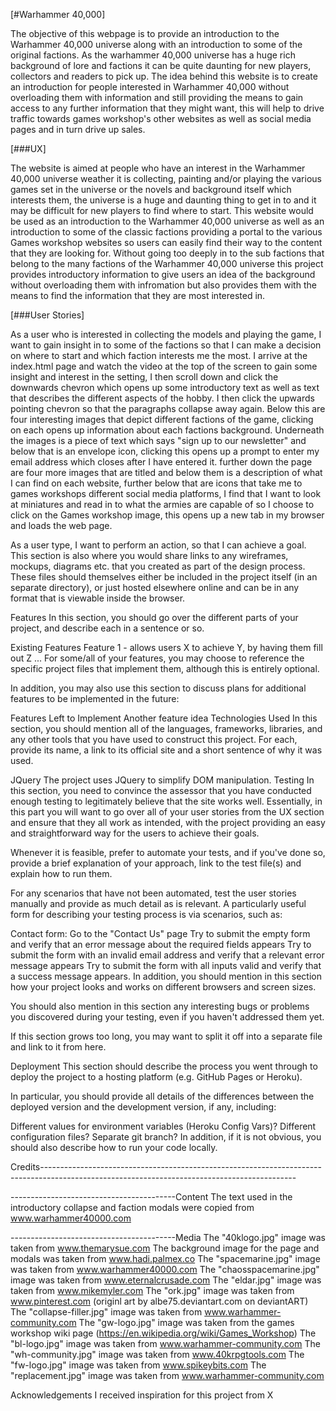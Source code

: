 [#Warhammer 40,000]

The objective of this webpage is to provide an introduction to the Warhammer 40,000 universe along with an introduction to some of the original factions.
As the warhammer 40,000 universe has a huge rich background of lore and factions it can be quite daunting for new players, collectors and readers to pick 
up.
The idea behind this website is to create an introduction for people interested in Warhammer 40,000 without overloading them with information and still 
providing the means to gain access to any further information that they might want, this will help to drive traffic towards games workshop's other websites 
as well as social media pages and in turn drive up sales.

[###UX]

The website is aimed at people who have an interest in the Warhammer 40,000 universe weather it is collecting, painting and/or playing the various games set 
in the universe or the novels and background itself which interests them, the universe is a huge and daunting thing to get in to and it may be difficult for
new players to find where to start.
This website would be used as an introduction to the Warhammer 40,000 universe as well as an introduction to some of the classic factions providing a portal
to the various Games workshop websites so users can easily find their way to the content that they are looking for.
Without going too deeply in to the sub factions that belong to the many factions of the Warhammer 40,000 universe this project provides introductory
information to give users an idea of the background without overloading them with infromation but also provides them with the means to find the information
that they are most interested in.

[###User Stories]

As a user who is interested in collecting the models and playing the game, I want to gain insight in to some of the factions so that I can make a decision
on where to start and which faction interests me the most. I arrive at the index.html page and watch the video at the top of the screen to gain some insight
and interest in the setting, I then scroll down and click the downwards chevron which opens up some introductory text as well as text that describes the 
different aspects of the hobby. I then click the upwards pointing chevron so that the paragraphs collapse away again. Below this are four interesting images
that depict different factions of the game, clicking on each opens up information about each factions background. Underneath the images is a piece of text
which says "sign up to our newsletter" and below that is an envelope icon, clicking this opens up a prompt to enter my email address which closes after I 
have entered it. further down the page are four more images that are titled and below them is a description of what I can find on each website, further 
below that are icons that take me to games workshops different social media platforms, I find that I want to look at miniatures and read in to what the
armies are capable of so I choose to click on the Games workshop image, this opens up a new tab in my browser and loads the web page. 


As a user type, I want to perform an action, so that I can achieve a goal.
This section is also where you would share links to any wireframes, mockups, diagrams etc. that you created as part of the design process. These files should themselves either be included in the project itself (in an separate directory), or just hosted elsewhere online and can be in any format that is viewable inside the browser.

Features
In this section, you should go over the different parts of your project, and describe each in a sentence or so.

Existing Features
Feature 1 - allows users X to achieve Y, by having them fill out Z
...
For some/all of your features, you may choose to reference the specific project files that implement them, although this is entirely optional.

In addition, you may also use this section to discuss plans for additional features to be implemented in the future:

Features Left to Implement
Another feature idea
Technologies Used
In this section, you should mention all of the languages, frameworks, libraries, and any other tools that you have used to construct this project. For each, provide its name, a link to its official site and a short sentence of why it was used.

JQuery
The project uses JQuery to simplify DOM manipulation.
Testing
In this section, you need to convince the assessor that you have conducted enough testing to legitimately believe that the site works well. Essentially, in this part you will want to go over all of your user stories from the UX section and ensure that they all work as intended, with the project providing an easy and straightforward way for the users to achieve their goals.

Whenever it is feasible, prefer to automate your tests, and if you've done so, provide a brief explanation of your approach, link to the test file(s) and explain how to run them.

For any scenarios that have not been automated, test the user stories manually and provide as much detail as is relevant. A particularly useful form for describing your testing process is via scenarios, such as:

Contact form:
Go to the "Contact Us" page
Try to submit the empty form and verify that an error message about the required fields appears
Try to submit the form with an invalid email address and verify that a relevant error message appears
Try to submit the form with all inputs valid and verify that a success message appears.
In addition, you should mention in this section how your project looks and works on different browsers and screen sizes.

You should also mention in this section any interesting bugs or problems you discovered during your testing, even if you haven't addressed them yet.

If this section grows too long, you may want to split it off into a separate file and link to it from here.

Deployment
This section should describe the process you went through to deploy the project to a hosting platform (e.g. GitHub Pages or Heroku).

In particular, you should provide all details of the differences between the deployed version and the development version, if any, including:

Different values for environment variables (Heroku Config Vars)?
Different configuration files?
Separate git branch?
In addition, if it is not obvious, you should also describe how to run your code locally.

Credits---------------------------------------------------------------------------------------------------------------------------------------------

-----------------------------------------Content
The text used in the introductory collapse and faction modals were copied from www.warhammer40000.com

-----------------------------------------Media
The "40klogo.jpg" image was taken from www.themarysue.com
The background image for the page and modals was taken from www.hadi.palmex.co
The "spacemarine.jpg" image was taken from www.warhammer40000.com
The "chaosspacemarine.jpg" image was taken from www.eternalcrusade.com
The "eldar.jpg" image was taken from www.mikemyler.com
The "ork.jpg" image was taken from www.pinterest.com (originl art by albe75.deviantart.com on deviantART)
The "collapse-filler.jpg" image was taken from www.warhammer-community.com
The "gw-logo.jpg" image was taken from the games workshop wiki page (https://en.wikipedia.org/wiki/Games_Workshop)
The "bl-logo.jpg" image was taken from www.warhammer-community.com
The "wh-community.jpg" image was taken from www.40krpgtools.com
The "fw-logo.jpg" image was taken from www.spikeybits.com 
The "replacement.jpg" image was taken from www.warhammer-community.com

Acknowledgements
I received inspiration for this project from X